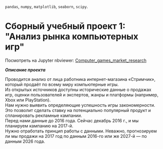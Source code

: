 `pandas`, `numpy`, `matplotlib`, `seaborn`, `scipy`.

# Сборный учебный проект 1: "Анализ рынка компьютерных игр"

Посмотреть на Jupyter nbviewer: <a href='https://nbviewer.org/github/AntonMakk/Yandex.Practicum/blob/a89fd9bf4313d1d09426f89f6fcd1a47d18cf2cb/3.Computer_games_market_research/Computer_games_market_research.ipynb'>Computer_games_market_research</a>

***Описание проекта***

Проводится анализ от лица работника интернет-магазина «Стримчик», который продаёт по всему миру компьютерные игры. 
<br>Из открытых источников доступны исторические данные о продажах игр, оценки пользователей и экспертов, жанры и платформы (например, Xbox или PlayStation). 
<br>Нам нужно выявить определяющие успешность игры закономерности. 
<br>Это позволит сделать ставку на потенциально популярный продукт и спланировать рекламные кампании.
<br>Перед нами данные до 2016 года. Сейчас декабрь 2016 г., и мы планируем кампанию на 2017-й. 
<br>Нужно отработать принцип работы с данными. Неважно, прогнозируем ли мы продажи на 2017 год по данным 2016-го или же 2027-й — по данным 2026 года.

